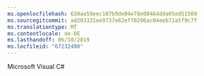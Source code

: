 ```yaml
---
ms.openlocfilehash: 630aa59eec107b9de04e78e08464dda05ed51509
ms.sourcegitcommit: ad203331ee9737e82ef70206ac04eeb72a5f9c7f
ms.translationtype: MT
ms.contentlocale: de-DE
ms.lasthandoff: 06/18/2019
ms.locfileid: "67232490"
---
```

Microsoft Visual C#